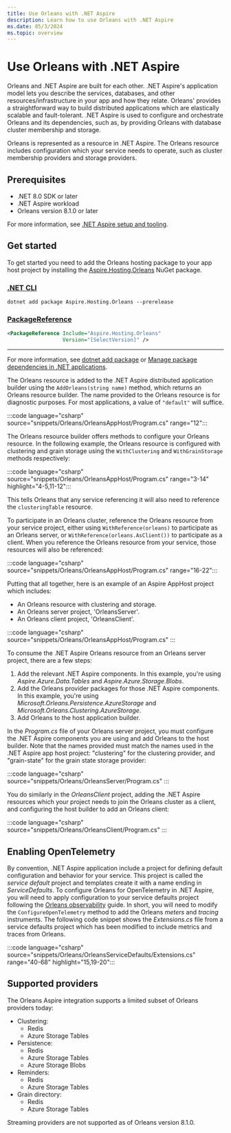 ```yaml
---
title: Use Orleans with .NET Aspire
description: Learn how to use Orleans with .NET Aspire
ms.date: 05/3/2024
ms.topic: overview
---
```


# Use Orleans with .NET Aspire

Orleans and .NET Aspire are built for each other. .NET Aspire's application model lets you describe the services, databases, and other resources/infrastructure in your app and how they relate. Orleans' provides a straightforward way to build distributed applications which are elastically scalable and fault-tolerant. .NET Aspire is used to configure and orchestrate Orleans and its dependencies, such as, by providing Orleans with database cluster membership and storage.

Orleans is represented as a resource in .NET Aspire. The Orleans resource includes configuration which your service needs to operate, such as cluster membership providers and storage providers.

## Prerequisites

- .NET 8.0 SDK or later
- .NET Aspire workload
- Orleans version 8.1.0 or later

For more information, see [.NET Aspire setup and tooling](../fundamentals/setup-tooling.md).
## Get started

To get started you need to add the Orleans hosting package to your app host project by installing the [Aspire.Hosting.Orleans](https://www.nuget.org/packages/Aspire.Hosting.Orleans) NuGet package.

### [.NET CLI](#tab/dotnet-cli)

```dotnetcli
dotnet add package Aspire.Hosting.Orleans --prerelease
```

### [PackageReference](#tab/package-reference)

```xml
<PackageReference Include="Aspire.Hosting.Orleans"
                  Version="[SelectVersion]" />
```

---

For more information, see [dotnet add package](/dotnet/core/tools/dotnet-add-package) or [Manage package dependencies in .NET applications](/dotnet/core/tools/dependencies).

The Orleans resource is added to the .NET Aspire distributed application builder using the `AddOrleans(string name)` method, which returns an Orleans resource builder.
The name provided to the Orleans resource is for diagnostic purposes. For most applications, a value of `"default"` will suffice.

:::code language="csharp" source="snippets/Orleans/OrleansAppHost/Program.cs" range="12":::

The Orleans resource builder offers methods to configure your Orleans resource. In the following example, the Orleans resource is configured with clustering and grain storage using the `WithClustering` and `WithGrainStorage` methods respectively:

:::code language="csharp" source="snippets/Orleans/OrleansAppHost/Program.cs" range="3-14" highlight="4-5,11-12":::

This tells Orleans that any service referencing it will also need to reference the `clusteringTable` resource.

To participate in an Orleans cluster, reference the Orleans resource from your service project, either using `WithReference(orleans)` to participate as an Orleans server, or `WithReference(orleans.AsClient())` to participate as a client. When you reference the Orleans resource from your service, those resources will also be referenced:

:::code language="csharp" source="snippets/Orleans/OrleansAppHost/Program.cs" range="16-22":::

Putting that all together, here is an example of an Aspire AppHost project which includes:

- An Orleans resource with clustering and storage.
- An Orleans server project, 'OrleansServer'.
- An Orleans client project, 'OrleansClient'.

:::code language="csharp" source="snippets/Orleans/OrleansAppHost/Program.cs" :::

To consume the .NET Aspire Orleans resource from an Orleans server project, there are a few steps:

1. Add the relevant .NET Aspire components. In this example, you're using _Aspire.Azure.Data.Tables_ and _Aspire.Azure.Storage.Blobs_.
2. Add the Orleans provider packages for those .NET Aspire components. In this example, you're using _Microsoft.Orleans.Persistence.AzureStorage_ and _Microsoft.Orleans.Clustering.AzureStorage_.
3. Add Orleans to the host application builder.

In the _Program.cs_ file of your Orleans server project, you must configure the .NET Aspire components you are using and add Orleans to the host builder. Note that the names provided must match the names used in the .NET Aspire app host project: "clustering" for the clustering provider, and "grain-state" for the grain state storage provider:

:::code language="csharp" source="snippets/Orleans/OrleansServer/Program.cs" :::

You do similarly in the _OrleansClient_ project, adding the .NET Aspire resources which your project needs to join the Orleans cluster as a client, and configuring the host builder to add an Orleans client:

:::code language="csharp" source="snippets/Orleans/OrleansClient/Program.cs" :::

## Enabling OpenTelemetry

By convention, .NET Aspire application include a project for defining default configuration and behavior for your service. This project is called the _service default_ project and templates create it with a name ending in _ServiceDefaults_.
To configure Orleans for OpenTelemetry in .NET Aspire, you will need to apply configuration to your service defaults project following the [Orleans observability](/dotnet/orleans/host/monitoring/) guide.
In short, you will need to modify the `ConfigureOpenTelemetry` method to add the Orleans _meters_ and _tracing_ instruments. The following code snippet shows the _Extensions.cs_ file from a service defaults project which has been modified to include metrics and traces from Orleans.

:::code language="csharp" source="snippets/Orleans/OrleansServiceDefaults/Extensions.cs" range="40-68" highlight="15,19-20":::

## Supported providers

The Orleans Aspire integration supports a limited subset of Orleans providers today:

- Clustering:
  - Redis
  - Azure Storage Tables
- Persistence:
  - Redis
  - Azure Storage Tables
  - Azure Storage Blobs
- Reminders:
  - Redis
  - Azure Storage Tables
- Grain directory:
  - Redis
  - Azure Storage Tables

Streaming providers are not supported as of Orleans version 8.1.0.
